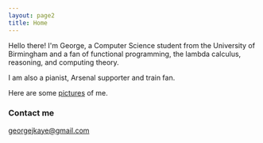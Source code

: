```yaml
---
layout: page2
title: Home
---
```


Hello there! I'm George, a Computer Science student from the University of Birmingham and a fan of functional programming, the lambda calculus, reasoning, and computing theory.

I am also a pianist, Arsenal supporter and train fan.

Here are some [pictures](/pictures) of me.

### Contact me

[georgejkaye@gmail.com](mailto:georgejkaye:gmail.com)